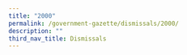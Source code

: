 ```yaml
---
title: "2000"
permalink: /government-gazette/dismissals/2000/
description: ""
third_nav_title: Dismissals
---
```

